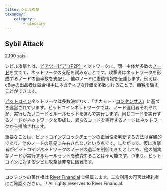 ```yaml
---
title: シビル攻撃
taxonomy:
    category:
        - glossary
---
```


## Sybil Attack
2,100 sats

シビル攻撃とは、[ピアツーピア（P2P）](https://lostinbitcoin.sakuraweb.com/glossary/p2p/)ネットワークに、同一主体が多数の[ノード](https://lostinbitcoin.sakuraweb.com/glossary/node/)を立てて、ネットワークの支配を試みることです。攻撃者はネットワークを形成するノードの過半数を支配し、他のノードに虚偽情報を伝達します。例えば、eBayの出品者は競合相手にネガティブな評価を多数つけることで、顧客を騙すことができます。

[ビットコイン](https://lostinbitcoin.sakuraweb.com/glossary/bitcoin/)ネットワークは多数決でなく、「ナカモト・[コンセンサス](https://lostinbitcoin.sakuraweb.com/glossary/consensus/)」に基づき運営されています。ビットコインネットワークでは、ノード運用者それぞれが、実行したいコードとルールセットを選んで実行します。同じコードを実行するノードがネットワークを形成し、異なるコードを実行するノードはネットワークから排除されます。

重要なことは、ビットコイン[ブロックチェーン](https://lostinbitcoin.sakuraweb.com/glossary/blockchain/)の正当性を判断する方法は客観的であり、他のノードの意見に左右されないという点です。したがって、仮に攻撃者がビットコインネットワークのノードの過半を制御できたとしても、他の誠実なノードが実行するルールセットを改変することは不可能です。つまり、ビットコインに対するシビル攻撃は非常に困難です。

---
コンテンツの著作権は [River Financial](https://river.com/) に帰属します。二次利用の可否は権利者にご確認ください。 / All rights reserved to River Financial.
